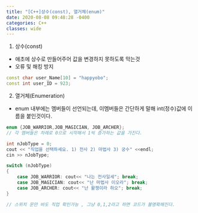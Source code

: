 ```yaml
---
title: "[C++]상수(const), 열거체(enum)"
date: 2020-08-08 09:48:28 -0400
categories: C++
classes: wide
---
```


1. 상수(const)
- 애초에 상수로 만들어주어 값을 변경하지 못하도록 막는것
- 오류 및 해킹 방지

```cpp
const char user_Name[10] = "happyobo";
const int user_ID = 923;
```

2. 열거체(Enumeration)
- enum 내부에는 멤버들이 선언되는데, 이멤버들은 간단하게 말해 int(정수)값에 이름을 붙인것이다.

```cpp
enum {JOB_WARRIOR,JOB_MAGICIAN, JOB_ARCHER};
// 각 멤버들은 차례로 0으로 시작해서 1씩 증가하는 값을 가진다.

int nJobType = 0;
cout << "직업을 선택하세요. 1) 전사 2) 마법사 3) 궁수" <<endl;
cin >> nJobType;

switch (nJobType)
{
    case JOB_WARRIOR: cout<< "나는 전사일세"; break;
    case JOB_MAGICIAN: cout<< "난 마법사 이오라"; break;
    case JOB_ARCHER: cout<< "난 활쟁이라 하오"; break;
}

// 스위치 문만 바도 직업 확인가능 , 그냥 0,1,2라고 하면 코드가 불명확해진다.
```